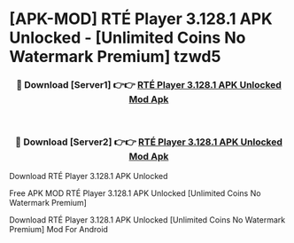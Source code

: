 # [APK-MOD] RTÉ Player 3.128.1 APK Unlocked - [Unlimited Coins No Watermark Premium] tzwd5



<div align="center">
<h3>🔴 Download [Server1] 👉👉 <a href="https://momento.my/?title=RTÉ_Player_3.128.1_APK_Unlocked">RTÉ Player 3.128.1 APK Unlocked Mod Apk</a></h3><br>

<h3>🔴 Download [Server2] 👉👉 <a href="https://momento.my/?title=RTÉ_Player_3.128.1_APK_Unlocked">RTÉ Player 3.128.1 APK Unlocked Mod Apk</a></h3>
</div>



Download RTÉ Player 3.128.1 APK Unlocked 

Free APK MOD RTÉ Player 3.128.1 APK Unlocked [Unlimited Coins No Watermark Premium]

Download RTÉ Player 3.128.1 APK Unlocked [Unlimited Coins No Watermark Premium] Mod For Android
